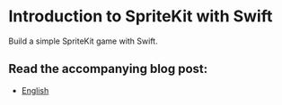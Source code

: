 # Introduction to SpriteKit with Swift

Build a simple SpriteKit game with Swift.

## Read the accompanying blog post:

- [English](http://www.swiftcast.tv/articles/make-2d-game-spritekit-swift)
